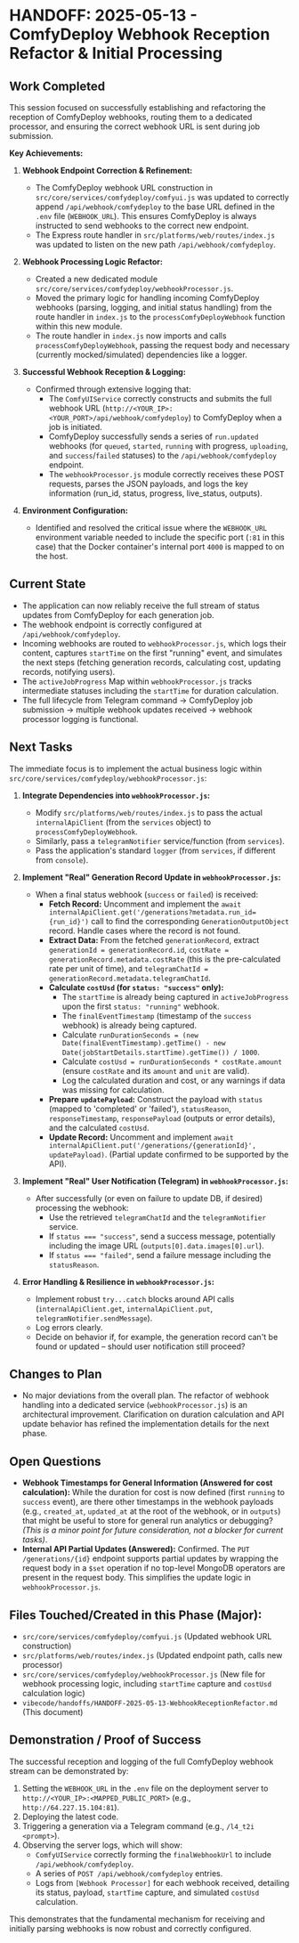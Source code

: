 # HANDOFF: 2025-05-13 - ComfyDeploy Webhook Reception Refactor & Initial Processing

## Work Completed

This session focused on successfully establishing and refactoring the reception of ComfyDeploy webhooks, routing them to a dedicated processor, and ensuring the correct webhook URL is sent during job submission.

**Key Achievements:**

1.  **Webhook Endpoint Correction & Refinement:**
    *   The ComfyDeploy webhook URL construction in `src/core/services/comfydeploy/comfyui.js` was updated to correctly append `/api/webhook/comfydeploy` to the base URL defined in the `.env` file (`WEBHOOK_URL`). This ensures ComfyDeploy is always instructed to send webhooks to the correct new endpoint.
    *   The Express route handler in `src/platforms/web/routes/index.js` was updated to listen on the new path `/api/webhook/comfydeploy`.

2.  **Webhook Processing Logic Refactor:**
    *   Created a new dedicated module `src/core/services/comfydeploy/webhookProcessor.js`.
    *   Moved the primary logic for handling incoming ComfyDeploy webhooks (parsing, logging, and initial status handling) from the route handler in `index.js` to the `processComfyDeployWebhook` function within this new module.
    *   The route handler in `index.js` now imports and calls `processComfyDeployWebhook`, passing the request body and necessary (currently mocked/simulated) dependencies like a logger.

3.  **Successful Webhook Reception & Logging:**
    *   Confirmed through extensive logging that:
        *   The `ComfyUIService` correctly constructs and submits the full webhook URL (`http://<YOUR_IP>:<YOUR_PORT>/api/webhook/comfydeploy`) to ComfyDeploy when a job is initiated.
        *   ComfyDeploy successfully sends a series of `run.updated` webhooks (for `queued`, `started`, `running` with progress, `uploading`, and `success`/`failed` statuses) to the `/api/webhook/comfydeploy` endpoint.
        *   The `webhookProcessor.js` module correctly receives these POST requests, parses the JSON payloads, and logs the key information (run_id, status, progress, live_status, outputs).

4.  **Environment Configuration:**
    *   Identified and resolved the critical issue where the `WEBHOOK_URL` environment variable needed to include the specific port (`:81` in this case) that the Docker container's internal port `4000` is mapped to on the host.

## Current State

*   The application can now reliably receive the full stream of status updates from ComfyDeploy for each generation job.
*   The webhook endpoint is correctly configured at `/api/webhook/comfydeploy`.
*   Incoming webhooks are routed to `webhookProcessor.js`, which logs their content, captures `startTime` on the first "running" event, and simulates the next steps (fetching generation records, calculating cost, updating records, notifying users).
*   The `activeJobProgress` Map within `webhookProcessor.js` tracks intermediate statuses including the `startTime` for duration calculation.
*   The full lifecycle from Telegram command -> ComfyDeploy job submission -> multiple webhook updates received -> webhook processor logging is functional.

## Next Tasks

The immediate focus is to implement the actual business logic within `src/core/services/comfydeploy/webhookProcessor.js`:

1.  **Integrate Dependencies into `webhookProcessor.js`:**
    *   Modify `src/platforms/web/routes/index.js` to pass the actual `internalApiClient` (from the `services` object) to `processComfyDeployWebhook`.
    *   Similarly, pass a `telegramNotifier` service/function (from `services`).
    *   Pass the application's standard `logger` (from `services`, if different from `console`).

2.  **Implement "Real" Generation Record Update in `webhookProcessor.js`:**
    *   When a final status webhook (`success` or `failed`) is received:
        *   **Fetch Record:** Uncomment and implement the `await internalApiClient.get('/generations?metadata.run_id={run_id}')` call to find the corresponding `GenerationOutputObject` record. Handle cases where the record is not found.
        *   **Extract Data:** From the fetched `generationRecord`, extract `generationId = generationRecord.id`, `costRate = generationRecord.metadata.costRate` (this is the pre-calculated rate per unit of time), and `telegramChatId = generationRecord.metadata.telegramChatId`.
        *   **Calculate `costUsd` (for `status: "success"` only):**
            *   The `startTime` is already being captured in `activeJobProgress` upon the first `status: "running"` webhook.
            *   The `finalEventTimestamp` (timestamp of the `success` webhook) is already being captured.
            *   Calculate `runDurationSeconds = (new Date(finalEventTimestamp).getTime() - new Date(jobStartDetails.startTime).getTime()) / 1000`.
            *   Calculate `costUsd = runDurationSeconds * costRate.amount` (ensure `costRate` and its `amount` and `unit` are valid).
            *   Log the calculated duration and cost, or any warnings if data was missing for calculation.
        *   **Prepare `updatePayload`:** Construct the payload with `status` (mapped to 'completed' or 'failed'), `statusReason`, `responseTimestamp`, `responsePayload` (outputs or error details), and the calculated `costUsd`.
        *   **Update Record:** Uncomment and implement `await internalApiClient.put('/generations/{generationId}', updatePayload)`. (Partial update confirmed to be supported by the API).

3.  **Implement "Real" User Notification (Telegram) in `webhookProcessor.js`:**
    *   After successfully (or even on failure to update DB, if desired) processing the webhook:
        *   Use the retrieved `telegramChatId` and the `telegramNotifier` service.
        *   If `status === "success"`, send a success message, potentially including the image URL (`outputs[0].data.images[0].url`).
        *   If `status === "failed"`, send a failure message including the `statusReason`.

4.  **Error Handling & Resilience in `webhookProcessor.js`:**
    *   Implement robust `try...catch` blocks around API calls (`internalApiClient.get`, `internalApiClient.put`, `telegramNotifier.sendMessage`).
    *   Log errors clearly.
    *   Decide on behavior if, for example, the generation record can't be found or updated – should user notification still proceed?

## Changes to Plan
*   No major deviations from the overall plan. The refactor of webhook handling into a dedicated service (`webhookProcessor.js`) is an architectural improvement. Clarification on duration calculation and API update behavior has refined the implementation details for the next phase.

## Open Questions

*   **Webhook Timestamps for General Information (Answered for cost calculation):** While the duration for cost is now defined (first `running` to `success` event), are there other timestamps in the webhook payloads (e.g., `created_at`, `updated_at` at the root of the webhook, or in `outputs`) that might be useful to store for general run analytics or debugging? *(This is a minor point for future consideration, not a blocker for current tasks)*.
*   **Internal API Partial Updates (Answered):** Confirmed. The `PUT /generations/{id}` endpoint supports partial updates by wrapping the request body in a `$set` operation if no top-level MongoDB operators are present in the request body. This simplifies the update logic in `webhookProcessor.js`.

## Files Touched/Created in this Phase (Major):
*   `src/core/services/comfydeploy/comfyui.js` (Updated webhook URL construction)
*   `src/platforms/web/routes/index.js` (Updated endpoint path, calls new processor)
*   `src/core/services/comfydeploy/webhookProcessor.js` (New file for webhook processing logic, including `startTime` capture and `costUsd` calculation logic)
*   `vibecode/handoffs/HANDOFF-2025-05-13-WebhookReceptionRefactor.md` (This document)

## Demonstration / Proof of Success
The successful reception and logging of the full ComfyDeploy webhook stream can be demonstrated by:
1.  Setting the `WEBHOOK_URL` in the `.env` file on the deployment server to `http://<YOUR_IP>:<MAPPED_PUBLIC_PORT>` (e.g., `http://64.227.15.104:81`).
2.  Deploying the latest code.
3.  Triggering a generation via a Telegram command (e.g., `/l4_t2i <prompt>`).
4.  Observing the server logs, which will show:
    *   `ComfyUIService` correctly forming the `finalWebhookUrl` to include `/api/webhook/comfydeploy`.
    *   A series of `POST /api/webhook/comfydeploy` entries.
    *   Logs from `[Webhook Processor]` for each webhook received, detailing its status, payload, `startTime` capture, and simulated `costUsd` calculation.

This demonstrates that the fundamental mechanism for receiving and initially parsing webhooks is now robust and correctly configured. 